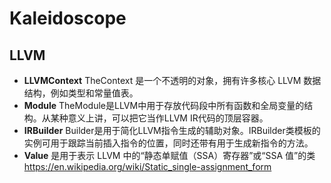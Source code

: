 # Kaleidoscope

## LLVM
- **LLVMContext** TheContext 是一个不透明的对象，拥有许多核心 LLVM 数据结构，例如类型和常量值表。
- **Module** TheModule是LLVM中用于存放代码段中所有函数和全局变量的结构。从某种意义上讲，可以把它当作LLVM IR代码的顶层容器。
- **IRBuilder** Builder是用于简化LLVM指令生成的辅助对象。IRBuilder类模板的实例可用于跟踪当前插入指令的位置，同时还带有用于生成新指令的方法。
- **Value** 是用于表示 LLVM 中的“静态单赋值（SSA）寄存器”或“SSA 值”的类 https://en.wikipedia.org/wiki/Static_single-assignment_form